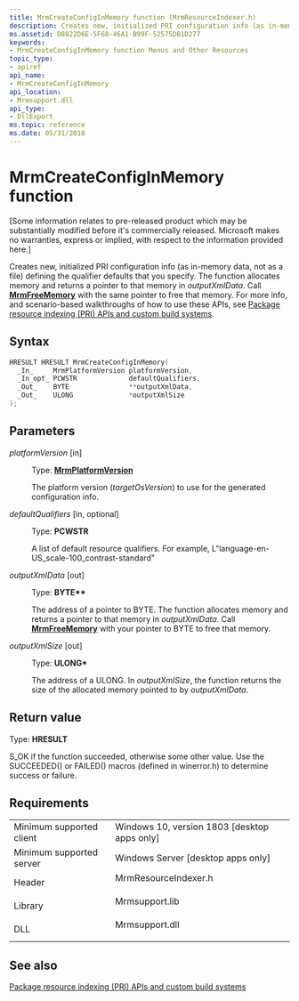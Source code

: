 ```yaml
---
title: MrmCreateConfigInMemory function (MrmResourceIndexer.h)
description: Creates new, initialized PRI configuration info (as in-memory data, not as a file) defining the qualifier defaults that you specify.
ms.assetid: D8822D6E-5F68-46A1-B99F-52575DB1D277
keywords:
- MrmCreateConfigInMemory function Menus and Other Resources
topic_type:
- apiref
api_name:
- MrmCreateConfigInMemory
api_location:
- Mrmsupport.dll
api_type:
- DllExport
ms.topic: reference
ms.date: 05/31/2018
---
```


# MrmCreateConfigInMemory function

\[Some information relates to pre-released product which may be substantially modified before it's commercially released. Microsoft makes no warranties, express or implied, with respect to the information provided here.\]

Creates new, initialized PRI configuration info (as in-memory data, not as a file) defining the qualifier defaults that you specify. The function allocates memory and returns a pointer to that memory in *outputXmlData*. Call [**MrmFreeMemory**](mrmfreememory.md) with the same pointer to free that memory. For more info, and scenario-based walkthroughs of how to use these APIs, see [Package resource indexing (PRI) APIs and custom build systems](/windows/uwp/app-resources/pri-apis-custom-build-systems).

## Syntax


```C++
HRESULT HRESULT MrmCreateConfigInMemory(
  _In_     MrmPlatformVersion platformVersion,
  _In_opt_ PCWSTR             defaultQualifiers,
  _Out_    BYTE               **outputXmlData,
  _Out_    ULONG              *outputXmlSize
);
```



## Parameters

<dl> <dt>

*platformVersion* \[in\]
</dt> <dd>

Type: **[**MrmPlatformVersion**](mrmplatformversion.md)**

The platform version (*targetOsVersion*) to use for the generated configuration info.

</dd> <dt>

*defaultQualifiers* \[in, optional\]
</dt> <dd>

Type: **PCWSTR**

A list of default resource qualifiers. For example, L"language-en-US\_scale-100\_contrast-standard"

</dd> <dt>

*outputXmlData* \[out\]
</dt> <dd>

Type: **BYTE\*\***

The address of a pointer to BYTE. The function allocates memory and returns a pointer to that memory in *outputXmlData*. Call [**MrmFreeMemory**](mrmfreememory.md) with your pointer to BYTE to free that memory.

</dd> <dt>

*outputXmlSize* \[out\]
</dt> <dd>

Type: **ULONG\***

The address of a ULONG. In *outputXmlSize*, the function returns the size of the allocated memory pointed to by *outputXmlData*.

</dd> </dl>

## Return value

Type: **HRESULT**

S\_OK if the function succeeded, otherwise some other value. Use the SUCCEEDED() or FAILED() macros (defined in winerror.h) to determine success or failure.

## Requirements



|                                     |                                                                                                 |
|-------------------------------------|-------------------------------------------------------------------------------------------------|
| Minimum supported client<br/> | Windows 10, version 1803 \[desktop apps only\]<br/>                                       |
| Minimum supported server<br/> | Windows Server \[desktop apps only\]<br/>                                                 |
| Header<br/>                   | <dl> <dt>MrmResourceIndexer.h</dt> </dl> |
| Library<br/>                  | <dl> <dt>Mrmsupport.lib</dt> </dl>       |
| DLL<br/>                      | <dl> <dt>Mrmsupport.dll</dt> </dl>       |



## See also

<dl> <dt>

[Package resource indexing (PRI) APIs and custom build systems](/windows/uwp/app-resources/pri-apis-custom-build-systems)
</dt> </dl>

 

